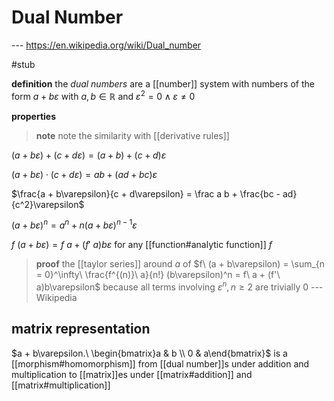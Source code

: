 # Dual Number

--- <https://en.wikipedia.org/wiki/Dual_number>

#stub

**definition** the _dual numbers_ are a [[number]] system with numbers of the form $a + b\varepsilon$ with $a, b \in \mathbb R$ and $\varepsilon^2 = 0 \land \varepsilon \neq 0$

**properties**

> **note** note the similarity with [[derivative rules]]

$(a + b\varepsilon) + (c + d\varepsilon) = (a + b) + (c + d)\varepsilon$

$(a + b\varepsilon) \cdot (c + d\varepsilon) = ab + (ad + bc)\varepsilon$

$\frac{a + b\varepsilon}{c + d\varepsilon} = \frac a b + \frac{bc - ad}{c^2}\varepsilon$

$(a + b\varepsilon)^n = a^n + n(a + b\varepsilon)^{n - 1}\varepsilon$

$f\ (a + b\varepsilon) = f\ a + (f'\ a)b\varepsilon$ for any [[function#analytic function]] $f$

> **proof** the [[taylor series]] around $a$ of $f\ (a + b\varepsilon) = \sum_{n = 0}^\infty\ \frac{f^{(n)}\ a}{n!} (b\varepsilon)^n = f\ a + (f'\ a)b\varepsilon$ because all terms involving $\varepsilon^n, n \geq 2$ are trivially $0$ --- Wikipedia

## matrix representation

$a + b\varepsilon.\ \begin{bmatrix}a & b \\ 0 & a\end{bmatrix}$ is a [[morphism#homomorphism]] from [[dual number]]s under addition and multiplication to [[matrix]]es under [[matrix#addition]] and [[matrix#multiplication]]
